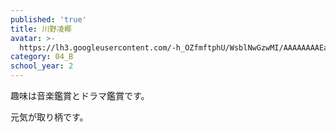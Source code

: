 ```yaml
---
published: 'true'
title: 川野凌椰
avatar: >-
  https://lh3.googleusercontent.com/-h_OZfmftphU/WsblNwGzwMI/AAAAAAAAEa4/NikGzrip4ZYLV74JYPa5_2XakDTwhe4GgCE0YBhgL/s400-p/DSC06552.jpg
category: 04_B
school_year: 2
---
```

趣味は音楽鑑賞とドラマ鑑賞です。

元気が取り柄です。
